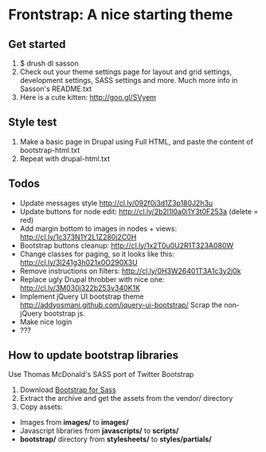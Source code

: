 # Frontstrap: A nice starting theme

## Get started

1. $ drush dl sasson
2. Check out your theme settings page for layout and grid settings, development settings, SASS settings and more. Much more info in Sasson's README.txt
3. Here is a cute kitten: http://goo.gl/SVyem


## Style test
1. Make a basic page in Drupal using Full HTML, and paste the content of bootstrap-html.txt
2. Repeat with drupal-html.txt

## Todos
- Update messages style http://cl.ly/092f0j3d1Z3p180J2h3u
- Update buttons for node edit: http://cl.ly/2b2l1l0a0i1Y3t0F253a (delete = red)
- Add margin bottom to images in nodes + views: http://cl.ly/1c373N1Y2L1Z280j2C0H
- Bootstrap buttons cleanup: http://cl.ly/1x2T0u0U2R1T323A080W
- Change classes for paging, so it looks like this: http://cl.ly/3l241g3h021x0O290X3U
- Remove instructions on filters: http://cl.ly/0H3W26401T3A1c3y2j0k
- Replace ugly Drupal throbber with nice one: http://cl.ly/3M030i322b253v340K1K
- Implement jQuery UI bootstrap theme http://addyosmani.github.com/jquery-ui-bootstrap/ Scrap the non-jQuery bootstrap js.
- Make nice login
- ???

## How to update bootstrap libraries

Use Thomas McDonald's SASS port of Twitter Bootstrap

1. Download [Bootstrap for Sass][1]
2. Extract the archive and get the assets from the vendor/ directory
3. Copy assets:
  - Images from **images/** to **images/**
  - Javascript libraries from **javascripts/** to **scripts/**
  - **bootstrap/** directory from **stylesheets/** to **styles/partials/**



[1]: https://github.com/thomas-mcdonald/bootstrap-sass
